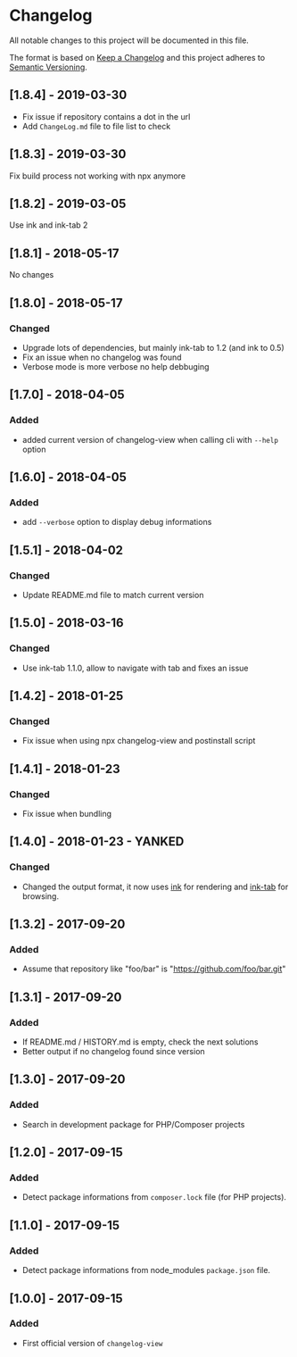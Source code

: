 # Changelog

All notable changes to this project will be documented in this file.

The format is based on [Keep a Changelog](http://keepachangelog.com/en/1.0.0/)
and this project adheres to [Semantic Versioning](http://semver.org/spec/v2.0.0.html).

## [1.8.4] - 2019-03-30

* Fix issue if repository contains a dot in the url
* Add `ChangeLog.md` file to file list to check

## [1.8.3] - 2019-03-30

Fix build process not working with npx anymore

## [1.8.2] - 2019-03-05

Use ink and ink-tab 2

## [1.8.1] - 2018-05-17

No changes

## [1.8.0] - 2018-05-17

### Changed

* Upgrade lots of dependencies, but mainly ink-tab to 1.2 (and ink to 0.5)
* Fix an issue when no changelog was found
* Verbose mode is more verbose no help debbuging

## [1.7.0] - 2018-04-05

### Added

* added current version of changelog-view when calling cli with `--help` option

## [1.6.0] - 2018-04-05

### Added

* add `--verbose` option to display debug informations

## [1.5.1] - 2018-04-02

### Changed

* Update README.md file to match current version

## [1.5.0] - 2018-03-16

### Changed

* Use ink-tab 1.1.0, allow to navigate with tab and fixes an issue

## [1.4.2] - 2018-01-25

### Changed

* Fix issue when using npx changelog-view and postinstall script

## [1.4.1] - 2018-01-23

### Changed

* Fix issue when bundling

## [1.4.0] - 2018-01-23 - YANKED

### Changed

* Changed the output format, it now uses [ink](https://github.com/vadimdemedes/ink) for rendering and [ink-tab](https://github.com/jdeniau/ink-tab) for browsing.

## [1.3.2] - 2017-09-20

### Added

* Assume that repository like "foo/bar" is "https://github.com/foo/bar.git"

## [1.3.1] - 2017-09-20

### Added

* If README.md / HISTORY.md is empty, check the next solutions
* Better output if no changelog found since version

## [1.3.0] - 2017-09-20

### Added

* Search in development package for PHP/Composer projects

## [1.2.0] - 2017-09-15

### Added

* Detect package informations from `composer.lock` file (for PHP projects).

## [1.1.0] - 2017-09-15

### Added

* Detect package informations from node_modules `package.json` file.

## [1.0.0] - 2017-09-15

### Added

* First official version of `changelog-view`

